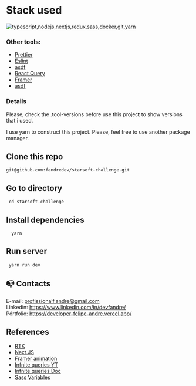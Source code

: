# Stack used

  <a href="https://go-skill-icons.vercel.app/">
    <img src="https://go-skill-icons.vercel.app/api/icons?i=typescript,nodejs,nextjs,redux,sass,docker,git,yarn" alt="typescript,nodejs,nextjs,redux,sass,docker,git,yarn" />
  </a>

### Other tools:

- [Prettier](https://eslint.org/)
- [Eslint](https://prettier.io/)
- [asdf](https://asdf-vm.com/)
- [React Query](https://www.npmjs.com/package/react-query)
- [Framer](https://www.framer.com/)
- [asdf](https://asdf-vm.com/)

### Details

Please, check the .tool-versions before use this project to show versions that i used.

I use yarn to construct this project. Please, feel free to use another package manager.

## Clone this repo

```
git@github.com:fandredev/starsoft-challenge.git
```

## Go to directory

```
 cd starsoft-challenge
```

## Install dependencies

```
  yarn
```

## Run server

```
 yarn run dev
```

## :mailbox_with_no_mail: Contacts

E-mail: profissionalf.andre@gmail.com<br>
Linkedin: https://www.linkedin.com/in/devfandre/<br>
Pórtfolio: https://developer-felipe-andre.vercel.app/<br>

## References

- [RTK](https://redux-toolkit.js.org/)
- [Next.JS](https://nextjs.org/docs)
- [Framer animation](https://www.framer.com/motion/animation/)
- [Infnite queries YT](https://www.youtube.com/watch?v=s92apk05kT4)
- [Infnite queries Doc](https://tanstack.com/query/latest/docs/framework/react/guides/infinite-queries)
- [Sass Variables](https://sass-lang.com/documentation/variables/)
